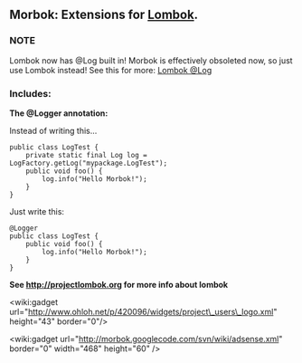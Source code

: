## Morbok: Extensions for [Lombok](http://projectlombok.org). ##

### NOTE ###
Lombok now has @Log built in! Morbok is effectively obsoleted now, so just use Lombok instead! See this for more:
[Lombok @Log](http://projectlombok.org/features/Log.html)

### Includes: ###
**The @Logger annotation:**

Instead of writing this...
```
public class LogTest {
    private static final Log log = LogFactory.getLog("mypackage.LogTest");
    public void foo() {
        log.info("Hello Morbok!");
    }
}
```
Just write this:
```
@Logger
public class LogTest {
    public void foo() {
        log.info("Hello Morbok!");
    }
}
```


**See http://projectlombok.org for more info about lombok**

&lt;wiki:gadget url="http://www.ohloh.net/p/420096/widgets/project\_users\_logo.xml" height="43" border="0"/&gt;

&lt;wiki:gadget url="http://morbok.googlecode.com/svn/wiki/adsense.xml" border="0" width="468" height="60" /&gt;
